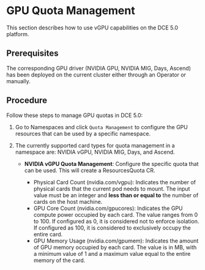 # GPU Quota Management

This section describes how to use vGPU capabilities on the DCE 5.0 platform.

## Prerequisites

The corresponding GPU driver (NVIDIA GPU, NVIDIA MIG, Days, Ascend) has been deployed on the current cluster either through an Operator or manually.

## Procedure

Follow these steps to manage GPU quotas in DCE 5.0:

1. Go to Namespaces and click `Quota Management` to configure the GPU resources that can be used by a specific namespace.

    

2. The currently supported card types for quota management in a namespace are: NVIDIA vGPU, NVIDIA MIG, Days, and Ascend.

   - **NVIDIA vGPU Quota Management**: Configure the specific quota that can be used. This will create a ResourcesQuota CR.

        - Physical Card Count (nvidia.com/vgpu): Indicates the number of physical cards that the current pod needs to mount. The input value must be an integer and **less than or equal to** the number of cards on the host machine.
        - GPU Core Count (nvidia.com/gpucores): Indicates the GPU compute power occupied by each card. The value ranges from 0 to 100. If configured as 0, it is considered not to enforce isolation. If configured as 100, it is considered to exclusively occupy the entire card.
        - GPU Memory Usage (nvidia.com/gpumem): Indicates the amount of GPU memory occupied by each card. The value is in MB, with a minimum value of 1 and a maximum value equal to the entire memory of the card.

    
